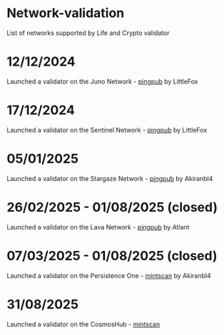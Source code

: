 # Network-validation
List of networks supported by Life and Crypto validator

# 12/12/2024

Launched a validator on the Juno Network - [pingpub](https://ping.pub/juno/staking/junovaloper1tx2u0nvjwregdv6a5t5k7z0krv6l8l6hgq4z85) by LittleFox

# 17/12/2024 

Launched a validator on the Sentinel Network - [pingpub](https://ping.pub/sentinel/staking/sentvaloper1lrtqpguzx3l674nt05mcnln2yxd2raphxdfkvw) by LittleFox

# 05/01/2025

Launched a validator on the Stargaze Network - [pingpub](https://ping.pub/stargaze/staking/starsvaloper1ghrj4utqa849kxfkcau4mwt8s0txgrt99ddgyz) by Akiranbl4

# 26/02/2025 - 01/08/2025 (closed)
Launched a validator on the Lava Network - [pingpub](https://ping.pub/lava/staking/lava@valoper1w4yyt0r9xc9y8x548jmfj83mztwpn8ngk04tsu) by Atlant

# 07/03/2025 - 01/08/2025 (closed)
Launched a validator on the Persistence One - [mintscan](https://www.mintscan.io/persistence/validators/persistencevaloper1arxtft7kw32y94ae5h794mn6wtsp3supm5a2j3?sector=power-events) by Akiranbl4
# 31/08/2025
Launched a validator on the CosmosHub - [mintscan](https://www.mintscan.io/cosmos/validators/cosmosvaloper1nkkdef4flw8s3jxnmdyqnr7rwgfpw2kv9lx0ug?sector=validator-events)
